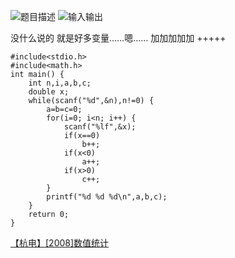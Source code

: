 ![题目描述](http://img.blog.csdn.net/20151220121103873)
![输入输出](http://img.blog.csdn.net/20151220121114897)

没什么说的
就是好多变量……嗯……
加加加加加
+++++

```
#include<stdio.h>
#include<math.h>
int main() {
	int n,i,a,b,c;
	double x;
	while(scanf("%d",&n),n!=0) {
		a=b=c=0;
		for(i=0; i<n; i++) {
			scanf("%lf",&x);
			if(x==0)
				b++;
			if(x<0)
				a++;
			if(x>0)
				c++;
		}
		printf("%d %d %d\n",a,b,c);
	}
	return 0;
}
```

[【杭电】[2008]数值统计](http://acm.hdu.edu.cn/showproblem.php?pid=2008)
